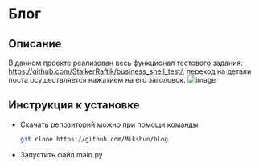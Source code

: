 # Блог
## Описание
В данном проекте реализован весь функционал тестового задания: https://github.com/StalkerRaftik/business_shell_test/, 
переход на детали поста осуществляется нажатием на его заголовок.
![image](https://github.com/Mikshun/blog/assets/112958312/dda9fef6-01d8-4c22-8c6f-20a3093ee3e0)
## Инструкция к установке
+ Скачать репозиторий можно при помощи команды:
  ```bash 
  git clone https://github.com/Mikshun/blog
  ```
+ Запустить файл main.py
